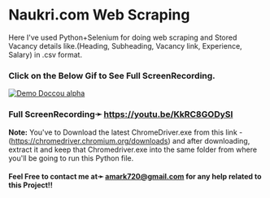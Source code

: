 # Naukri.com Web Scraping

Here I've used Python+Selenium for doing web scraping and Stored Vacancy details like.(Heading, Subheading, Vacancy link, Experience, Salary) in .csv format. 

### Click on the Below Gif to See Full ScreenRecording.
[![Demo Doccou alpha](https://github.com/amark720/Amar-kumar/blob/master/ScreenShots/ScreenRecording%20Preview.gif)](https://youtu.be/KkRC8GODySI)
### Full ScreenRecording➛ https://youtu.be/KkRC8GODySI

**Note:** You've to Download the latest ChromeDriver.exe from this link - (https://chromedriver.chromium.org/downloads) and after
downloading, extract it and keep that Chromedriver.exe into the same folder from where you'll be going to run this Python file.

#### Feel Free to contact me at➛ amark720@gmail.com for any help related to this Project!!
